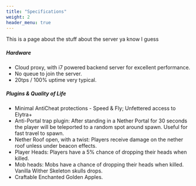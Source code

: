 ```yaml
---
title: "Specifications"
weight: 2
header_menu: true
---
```


This is a page about the stuff about the server ya know I guess

##### Hardware


-    Cloud proxy, with i7 powered backend server for excellent performance.
-    No queue to join the server.
-    20tps / 100% uptime very typical.

##### Plugins & Quality of Life



- Minimal AntiCheat protections - Speed & Fly; Unfettered access to Elytra+
-    Anti-Portal trap plugin: After standing in a Nether Portal for 30 seconds the player will be teleported to a random spot around spawn. Useful for fast travel to spawn.
-    Nether Roof open, with a twist: Players receive damage on the nether roof unless under beacon effects.
-    Player Heads: Players have a 5% chance of dropping their heads when killed.
-    Mob heads: Mobs have a chance of dropping their heads when killed. Vanilla Wither Skeleton skulls drops.
-    Craftable Enchanted Golden Apples.



